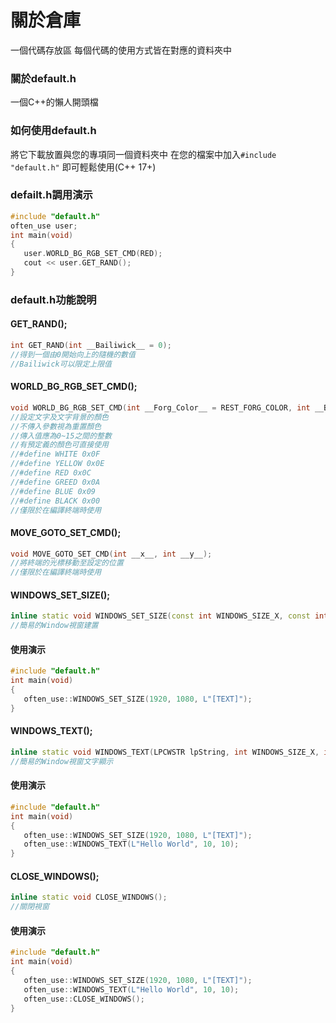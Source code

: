 # 關於倉庫
一個代碼存放區
每個代碼的使用方式皆在對應的資料夾中
### 關於default.h
一個C++的懶人開頭檔
### 如何使用default.h
將它下載放置與您的專項同一個資料夾中
在您的檔案中加入`#include "default.h"`
即可輕鬆使用(C++ 17+)
### defailt.h調用演示
```C++
#include "default.h"
often_use user;
int main(void)
{
   user.WORLD_BG_RGB_SET_CMD(RED);
   cout << user.GET_RAND();
}
```
### default.h功能說明
#### GET_RAND();
```C++
int GET_RAND(int __Bailiwick__ = 0);
//得到一個由0開始向上的隨機的數值
//Bailiwick可以限定上限值
```
#### WORLD_BG_RGB_SET_CMD();
```C++
void WORLD_BG_RGB_SET_CMD(int __Forg_Color__ = REST_FORG_COLOR, int __Back_Color__ = REST_BACK_COLOR);
//設定文字及文字背景的顏色
//不傳入參數視為重置顏色
//傳入值應為0~15之間的整數
//有預定義的顏色可直接使用
//#define WHITE 0x0F
//#define YELLOW 0x0E
//#define RED 0x0C
//#define GREED 0x0A
//#define BLUE 0x09
//#define BLACK 0x00
//僅限於在編譯終端時使用
```
#### MOVE_GOTO_SET_CMD();
```C++
void MOVE_GOTO_SET_CMD(int __x__, int __y__);
//將終端的光標移動至設定的位置
//僅限於在編譯終端時使用
```
#### WINDOWS_SET_SIZE();
```C++
inline static void WINDOWS_SET_SIZE(const int WINDOWS_SIZE_X, const int WINDOWS_SIZE_Y, LPCWSTR WINDOWS_NAME, HINSTANCE hInstance = NULL, int nCmdShow = 5);
//簡易的Window視窗建置
```
#### 使用演示
```C++
#include "default.h"
int main(void)
{
   often_use::WINDOWS_SET_SIZE(1920, 1080, L"[TEXT]");
}
```
#### WINDOWS_TEXT();
```C++
inline static void WINDOWS_TEXT(LPCWSTR lpString, int WINDOWS_SIZE_X, int WINDOWS_SIZE_Y);
//簡易的Window視窗文字顯示
```
#### 使用演示
```C++
#include "default.h"
int main(void)
{
   often_use::WINDOWS_SET_SIZE(1920, 1080, L"[TEXT]");
   often_use::WINDOWS_TEXT(L"Hello World", 10, 10);
}
```
#### CLOSE_WINDOWS();
```C++
inline static void CLOSE_WINDOWS();
//關閉視窗
```
#### 使用演示
```C++
#include "default.h"
int main(void)
{
   often_use::WINDOWS_SET_SIZE(1920, 1080, L"[TEXT]");
   often_use::WINDOWS_TEXT(L"Hello World", 10, 10);
   often_use::CLOSE_WINDOWS();
}
```
